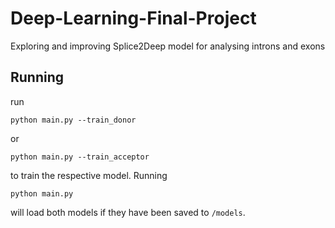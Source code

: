 # Deep-Learning-Final-Project
Exploring and improving Splice2Deep model for analysing introns and exons

## Running

run

    python main.py --train_donor
or

    python main.py --train_acceptor

to train the respective model. Running

    python main.py

will load both models if they have been saved to `/models`.